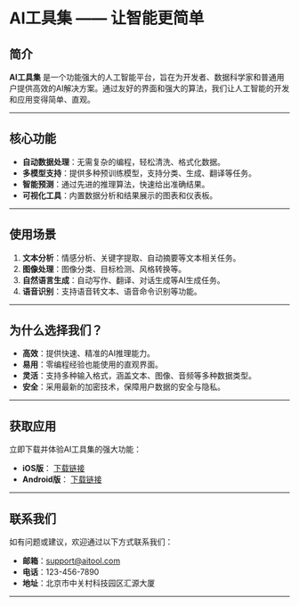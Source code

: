 # AI工具集 —— 让智能更简单

## 简介
**AI工具集** 是一个功能强大的人工智能平台，旨在为开发者、数据科学家和普通用户提供高效的AI解决方案。通过友好的界面和强大的算法，我们让人工智能的开发和应用变得简单、直观。

---

## 核心功能

- **自动数据处理**：无需复杂的编程，轻松清洗、格式化数据。
- **多模型支持**：提供多种预训练模型，支持分类、生成、翻译等任务。
- **智能预测**：通过先进的推理算法，快速给出准确结果。
- **可视化工具**：内置数据分析和结果展示的图表和仪表板。

---

## 使用场景

1. **文本分析**：情感分析、关键字提取、自动摘要等文本相关任务。
2. **图像处理**：图像分类、目标检测、风格转换等。
3. **自然语言生成**：自动写作、翻译、对话生成等AI生成任务。
4. **语音识别**：支持语音转文本、语音命令识别等功能。

---

## 为什么选择我们？

- **高效**：提供快速、精准的AI推理能力。
- **易用**：零编程经验也能使用的直观界面。
- **灵活**：支持多种输入格式，涵盖文本、图像、音频等多种数据类型。
- **安全**：采用最新的加密技术，保障用户数据的安全与隐私。

---

## 获取应用

立即下载并体验AI工具集的强大功能：

- **iOS版**： [下载链接](#)
- **Android版**： [下载链接](#)

---

## 联系我们

如有问题或建议，欢迎通过以下方式联系我们：

- **邮箱**：support@aitool.com
- **电话**：123-456-7890
- **地址**：北京市中关村科技园区汇源大厦

---

